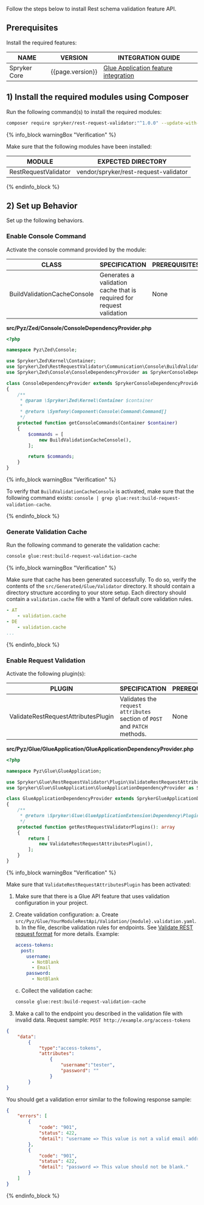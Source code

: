 

Follow the steps below to install Rest schema validation feature API.

## Prerequisites

Install the required features:

| NAME | VERSION | INTEGRATION GUIDE |
| --- | --- | --- |
| Spryker Core | {{page.version}} | [Glue Application feature integration](/docs/scos/dev/feature-integration-guides/{{page.version}}/glue-api/glue-api-glue-application-feature-integration.html) |


## 1)  Install the required modules using Composer

Run the following command(s) to install the required modules:

```bash
composer require spryker/rest-request-validator:"^1.0.0" --update-with-dependencies
```

{% info_block warningBox "Verification" %}

Make sure that the following modules have been installed:

| MODULE | EXPECTED DIRECTORY |
| --- | --- |
| RestRequestValidator | vendor/spryker/rest-request-validator |

{% endinfo_block %}


## 2) Set up Behavior

Set up the following behaviors.

### Enable Console Command

Activate the console command provided by the module:

| CLASS | SPECIFICATION | PREREQUISITES | NAMESPACE |
| --- | --- | --- | --- |
| BuildValidationCacheConsole | Generates a validation cache that is required for request validation | None | 	Spryker\Zed\RestRequestValidator\Communication\Console |


**src/Pyz/Zed/Console/ConsoleDependencyProvider.php**

```php
<?php

namespace Pyz\Zed\Console;

use Spryker\Zed\Kernel\Container;
use Spryker\Zed\RestRequestValidator\Communication\Console\BuildValidationCacheConsole;
use Spryker\Zed\Console\ConsoleDependencyProvider as SprykerConsoleDependencyProvider;

class ConsoleDependencyProvider extends SprykerConsoleDependencyProvider
{
    /**
     * @param \Spryker\Zed\Kernel\Container $container
     *
     * @return \Symfony\Component\Console\Command\Command[]
     */
    protected function getConsoleCommands(Container $container)
    {
        $commands = [
            new BuildValidationCacheConsole(),
        ];

        return $commands;
    }
}
```

{% info_block warningBox "Verification" %}

To verify that `BuildValidationCacheConsole` is activated, make sure that the following command exists: `console | grep glue:rest:build-request-validation-cache`.

{% endinfo_block %}


### Generate Validation Cache

Run the following command to generate the validation cache:

```bash
console glue:rest:build-request-validation-cache
```


{% info_block warningBox "Verification" %}

Make sure that cache has been generated successfully. To do so, verify the contents of the `src/Generated/Glue/Validator` directory. It should contain a directory structure according to your store setup. Each directory should contain a `validation.cache` file with a Yaml of default core validation rules.

```yaml
- AT
    - validation.cache
- DE
    - validation.cache
...
```

{% endinfo_block %}

### Enable Request Validation

Activate the following plugin(s):

| PLUGIN | SPECIFICATION | PREREQUISITES | NAMESPACE |
| --- | --- | --- | --- |
| ValidateRestRequestAttributesPlugin | Validates the `request attributes` section of `POST` and `PATCH` methods. | None | Spryker\Glue\RestRequestValidator\Plugin |


**src/Pyz/Glue/GlueApplication/GlueApplicationDependencyProvider.php**

```php
<?php

namespace Pyz\Glue\GlueApplication;

use Spryker\Glue\RestRequestValidator\Plugin\ValidateRestRequestAttributesPlugin;
use Spryker\Glue\GlueApplication\GlueApplicationDependencyProvider as SprykerGlueApplicationDependencyProvider;

class GlueApplicationDependencyProvider extends SprykerGlueApplicationDependencyProvider
{
    /**
     * @return \Spryker\Glue\GlueApplicationExtension\Dependency\Plugin\RestRequestValidatorPluginInterface[]
     */
    protected function getRestRequestValidatorPlugins(): array
    {
        return [
            new ValidateRestRequestAttributesPlugin(),
        ];
    }
}
```

{% info_block warningBox "Verification" %}

Make sure that `ValidateRestRequestAttributesPlugin` has been activated:
1. Make sure that there is a Glue API feature that uses validation configuration in your project.
2. Create validation configuration:
    a. Create `src/Pyz/Glue/YourModuleRestApi/Validation/{module}.validation.yaml`.
    b. In the file, describe validation rules for endpoints. See [Validate REST request format](/docs/scos/dev/glue-api-guides/{{page.version}}/glue-api-tutorials/validate-rest-request-format.html) for more details. Example:

    ```yaml
    access-tokens:
      post:
        username:
          - NotBlank
          - Email
        password:
          - NotBlank
    ```
    c. Collect the validation cache:

    ```bash
    console glue:rest:build-request-validation-cache
    ```
3. Make a call to the endpoint you described in the validation file with invalid data. Request sample:
`POST http://example.org/access-tokens`

```json
{
    "data":
        {
            "type":"access-tokens",
            "attributes":
                {
                    "username":"tester",
                    "password": ""
                }
        }
}
```

You should get a validation error similar to the following response sample:

```json
{
    "errors": [
        {
            "code": "901",
            "status": 422,
            "detail": "username => This value is not a valid email address."
        },
        {
            "code": "901",
            "status": 422,
            "detail": "password => This value should not be blank."
        }
    ]
}
```

{% endinfo_block %}
